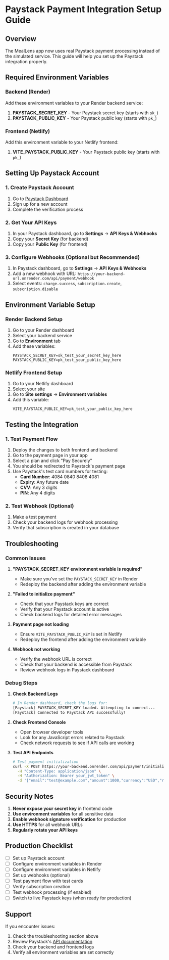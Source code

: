 # Paystack Payment Integration Setup Guide

## Overview
The MealLens app now uses real Paystack payment processing instead of the simulated service. This guide will help you set up the Paystack integration properly.

## Required Environment Variables

### Backend (Render)
Add these environment variables to your Render backend service:

1. **PAYSTACK_SECRET_KEY** - Your Paystack secret key (starts with `sk_`)
2. **PAYSTACK_PUBLIC_KEY** - Your Paystack public key (starts with `pk_`)

### Frontend (Netlify)
Add this environment variable to your Netlify frontend:

1. **VITE_PAYSTACK_PUBLIC_KEY** - Your Paystack public key (starts with `pk_`)

## Setting Up Paystack Account

### 1. Create Paystack Account
1. Go to [Paystack Dashboard](https://dashboard.paystack.com/)
2. Sign up for a new account
3. Complete the verification process

### 2. Get Your API Keys
1. In your Paystack dashboard, go to **Settings** → **API Keys & Webhooks**
2. Copy your **Secret Key** (for backend)
3. Copy your **Public Key** (for frontend)

### 3. Configure Webhooks (Optional but Recommended)
1. In Paystack dashboard, go to **Settings** → **API Keys & Webhooks**
2. Add a new webhook with URL: `https://your-backend-url.onrender.com/api/payment/webhook`
3. Select events: `charge.success`, `subscription.create`, `subscription.disable`

## Environment Variable Setup

### Render Backend Setup
1. Go to your Render dashboard
2. Select your backend service
3. Go to **Environment** tab
4. Add these variables:
   ```
   PAYSTACK_SECRET_KEY=sk_test_your_secret_key_here
   PAYSTACK_PUBLIC_KEY=pk_test_your_public_key_here
   ```

### Netlify Frontend Setup
1. Go to your Netlify dashboard
2. Select your site
3. Go to **Site settings** → **Environment variables**
4. Add this variable:
   ```
   VITE_PAYSTACK_PUBLIC_KEY=pk_test_your_public_key_here
   ```

## Testing the Integration

### 1. Test Payment Flow
1. Deploy the changes to both frontend and backend
2. Go to the payment page in your app
3. Select a plan and click "Pay Securely"
4. You should be redirected to Paystack's payment page
5. Use Paystack's test card numbers for testing:
   - **Card Number**: 4084 0840 8408 4081
   - **Expiry**: Any future date
   - **CVV**: Any 3 digits
   - **PIN**: Any 4 digits

### 2. Test Webhook (Optional)
1. Make a test payment
2. Check your backend logs for webhook processing
3. Verify that subscription is created in your database

## Troubleshooting

### Common Issues

1. **"PAYSTACK_SECRET_KEY environment variable is required"**
   - Make sure you've set the `PAYSTACK_SECRET_KEY` in Render
   - Redeploy the backend after adding the environment variable

2. **"Failed to initialize payment"**
   - Check that your Paystack keys are correct
   - Verify that your Paystack account is active
   - Check backend logs for detailed error messages

3. **Payment page not loading**
   - Ensure `VITE_PAYSTACK_PUBLIC_KEY` is set in Netlify
   - Redeploy the frontend after adding the environment variable

4. **Webhook not working**
   - Verify the webhook URL is correct
   - Check that your backend is accessible from Paystack
   - Review webhook logs in Paystack dashboard

### Debug Steps

1. **Check Backend Logs**
   ```bash
   # In Render dashboard, check the logs for:
   [Paystack] PAYSTACK_SECRET_KEY loaded. Attempting to connect...
   [Paystack] Connected to Paystack API successfully!
   ```

2. **Check Frontend Console**
   - Open browser developer tools
   - Look for any JavaScript errors related to Paystack
   - Check network requests to see if API calls are working

3. **Test API Endpoints**
   ```bash
   # Test payment initialization
   curl -X POST https://your-backend.onrender.com/api/payment/initialize-payment \
     -H "Content-Type: application/json" \
     -H "Authorization: Bearer your_jwt_token" \
     -d '{"email":"test@example.com","amount":1000,"currency":"USD","reference":"test_ref"}'
   ```

## Security Notes

1. **Never expose your secret key** in frontend code
2. **Use environment variables** for all sensitive data
3. **Enable webhook signature verification** for production
4. **Use HTTPS** for all webhook URLs
5. **Regularly rotate your API keys**

## Production Checklist

- [ ] Set up Paystack account
- [ ] Configure environment variables in Render
- [ ] Configure environment variables in Netlify
- [ ] Set up webhooks (optional)
- [ ] Test payment flow with test cards
- [ ] Verify subscription creation
- [ ] Test webhook processing (if enabled)
- [ ] Switch to live Paystack keys (when ready for production)

## Support

If you encounter issues:
1. Check the troubleshooting section above
2. Review Paystack's [API documentation](https://paystack.com/docs/)
3. Check your backend and frontend logs
4. Verify all environment variables are set correctly 
